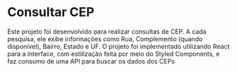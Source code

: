 # Consultar CEP
Este projeto foi desenvolvido para realizar consultas de CEP. A cada pesquisa, ele exibe informações como Rua, Complemento (quando disponível), Bairro, Estado e UF.
O projeto foi implementado utilizando React para a interface, com estilização feita por meio do Styled Components, e faz consumo de uma API para buscar os dados dos CEPs
